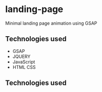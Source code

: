 # landing-page
Minimal landing page animation using GSAP

## Technologies used
* GSAP
* JQUERY
* JavaScript
* HTML CSS

## Technologies used
